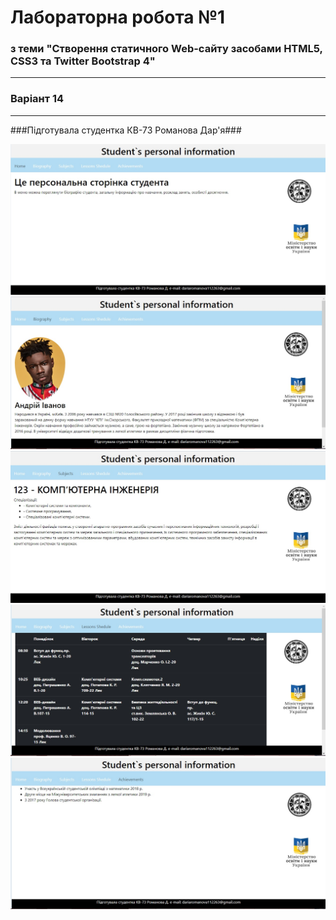 ﻿# Лабораторна робота №1 #  
### з теми "Створення статичного Web-сайту засобами HTML5, CSS3 та Twitter Bootstrap 4" ###  
***  
###                              Варіант 14  ###
***  
###Підготувала студентка КВ-73 Романова Дар'я###  

![1](/lab1/screen/1.jpg)
![2](/lab1/screen/2.jpg)
![3](/lab1/screen/3.jpg)
![4](/lab1/screen/4.jpg)
![5](/lab1/screen/5.jpg)

